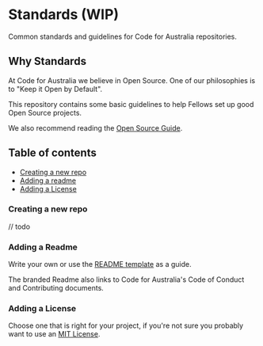 # Standards (WIP)

Common standards and guidelines for Code for Australia repositories.


## Why Standards 

At Code for Australia we believe in Open Source. One of our philosophies is to "Keep it Open by Default". 

This repository contains some basic guidelines to help Fellows set up good Open Source projects. 

We also recommend reading the [Open Source Guide](https://opensource.guide/).


## Table of contents

* [Creating a new repo](https://github.com/CodeforAustralia/standards#creating-a-new-repo)
* [Adding a readme](https://github.com/CodeforAustralia/standards#adding-a-readme)
* [Adding a License](https://github.com/CodeforAustralia/standards#adding-a-license)


### Creating a new repo

// todo 


### Adding a Readme

Write your own or use the [README template](https://github.com/CodeforAustralia/standards/blob/master/templates/README.md) as a guide.

The branded Readme also links to Code for Australia's Code of Conduct and Contributing documents.

  
### Adding a License 

Choose one that is right for your project, if you're not sure you probably want to use an [MIT License](https://choosealicense.com/licenses/mit).
